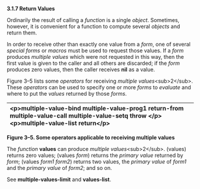**3.1.7 Return Values** 

Ordinarily the result of calling a *function* is a single *object*. Sometimes, however, it is convenient for a function to compute several *objects* and return them. 

In order to receive other than exactly one value from a *form*, one of several *special forms* or *macros* must be used to request those values. If a *form* produces *multiple values* which were not requested in this way, then the first value is given to the caller and all others are discarded; if the *form* produces zero values, then the caller receives **nil** as a value. 

Figure 3–5 lists some *operators* for receiving *multiple values*\<sub\>2\</sub\>. These *operators* can be used to specify one or more *forms* to *evaluate* and where to put the *values* returned by those *forms*. 

|\<p\>**multiple-value-bind multiple-value-prog1 return-from multiple-value-call multiple-value-setq throw** \</p\>\<p\>**multiple-value-list return**\</p\>|
| :- |


**Figure 3–5. Some operators applicable to receiving multiple values** 

The *function* **values** can produce *multiple values*\<sub\>2\</sub\>. (values) returns zero values; (values *form*) returns the *primary value* returned by *form*; (values *form1 form2*) returns two values, the *primary value* of *form1* and the *primary value* of *form2*; and so on. 

See **multiple-values-limit** and **values-list**.  



